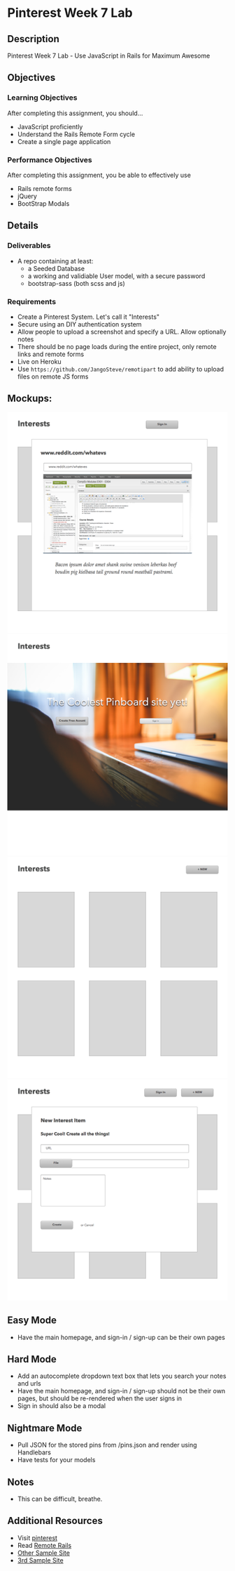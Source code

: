 # Pinterest Week 7 Lab

## Description
Pinterest Week 7 Lab - Use JavaScript in Rails for Maximum Awesome


## Objectives

### Learning Objectives

After completing this assignment, you should…

* JavaScript proficiently
* Understand the Rails Remote Form cycle
* Create a single page application


### Performance Objectives

After completing this assignment, you be able to effectively use

* Rails remote forms
* jQuery
* BootStrap Modals



## Details

### Deliverables

* A repo containing at least:
  * a Seeded Database
  * a working and validiable User model, with a secure password
  * bootstrap-sass (both scss and js)

### Requirements

* Create a Pinterest System. Let's call it "Interests"
* Secure using an DIY authentication system
* Allow people to upload a screenshot and specify a URL. Allow optionally notes
* There should be no page loads during the entire project, only remote links and
  remote forms
* Live on Heroku
* Use `https://github.com/JangoSteve/remotipart` to add ability to upload files
  on remote JS forms

Mockups:
--------

![detail](detail.png)
![home](home.png)
![list](list-interests.png)
![new](new-interest.png)


## Easy Mode

* Have the main homepage, and sign-in / sign-up can be their own pages
            
## Hard Mode

* Add an autocomplete dropdown text box that lets you search your notes and urls
* Have the main homepage, and sign-in / sign-up should not be their own pages,
  but should be re-rendered when the user signs in
* Sign in should also be a modal
            
## Nightmare Mode

* Pull JSON for the stored pins from /pins.json and render using Handlebars
* Have tests for your models


## Notes

* This can be difficult, breathe. 

## Additional Resources

* Visit [pinterest](https://www.pinterest.com/)
* Read [Remote Rails](http://www.alfajango.com/blog/rails-3-remote-links-and-forms/)
* [Other Sample Site](https://myinterests.herokuapp.com/)
* [3rd Sample Site](https://calm-garden-8016.herokuapp.com/)
